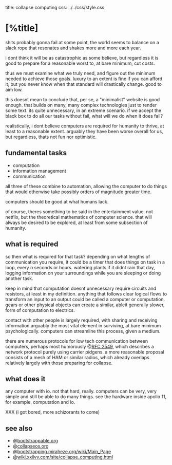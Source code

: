 title: collapse computing
css:   ../../css/style.css

[%title]
========

shits probably gonna fail at some point, the world seems to balance on a 
slack rope that resonates and shakes more and more each year.

i dont think it will be as catastrophic as some believe, but regardless
it is good to prepare for a reasonable worst to, at bare minimum, cut costs.

thus we must examine what we truly need, and figure out the minimum needed
to achieve those goals. luxury to an extent is fine if you can afford it,
but you never know when that standard will drastically change. good to aim low.

this doesnt mean to conclude that, per se, a "minimalist" website is good
enough. that builds on many, many complex technologies just to render some
text. its quite unnecessary, in an extreme scenario. if we accept the black box
to do all our tasks without fail, what will we do when it does fail?

realistically, i dont believe computers are required for humanity to thrive,
at least to a reasonable extent. arguably they have been worse overall for us,
but regardless, thats not fun nor optimistic.

fundamental tasks
-----------------

- computation
- information management
- communication

all three of these combine to automation, allowing the computer to do things
that would otherwise take possibly orders of magnitude greater time.

computers should be good at what humans lack.

of course, theres something to be said in the entertainment value. not netflix,
but the theoretical mathematics of computer science. that will always be desired
to be explored, at least from some subsection of humanity.

what is required
----------------

so then what is required for that task? depending on what lengths of
communication you require, it could be a timer that does things on task in a
loop, every n seconds or hours. watering plants if it didnt rain that day,
logging information on your surroundings while you are sleeping or doing
another task.

keep in mind that computation doesnt unnecessary  require circuits and resistors,
at least in my definition. anything that follows clear logical flows to
transform an input to an output could be called a computer or computation.
gears or other physical objects can create a similar, ableit generally slower,
form of computation to electrics.

contact with other people is largely required, with sharing and receiving
information arguably the most vital element in surviving, at bare minimum
psychologically. computers can streamline this process, given a medium.

there are numerous protocols for low tech communication between computers,
perhaps most humorously @[RFC 2549](https://datatracker.ietf.org/doc/html/rfc2549),
which describes a network protocol purely using carrier pidgens. a more
reasonable proposal consists of a mesh of HAM or similar radios, which already
overlaps relatively largely with those preparing for collapse.

what does it
------------

any computer with io. not that hard, really. computers can be very, very simple
and still be able to do many things. see the hardware inside apollo 11, for
example. computation and io.

XXX (i got bored, more schizorants to come)

see also
--------

- @[bootstrappable.org](http://bootstrappable.org/)
- @[collapseos.org](http://collapseos.org/)
- @[bootstrapping.miraheze.org/wiki/Main_Page](https://bootstrapping.miraheze.org/wiki/Main_Page)
- @[wiki.xxiivv.com/site/collapse_computing.html](https://wiki.xxiivv.com/site/collapse_computing.html)

